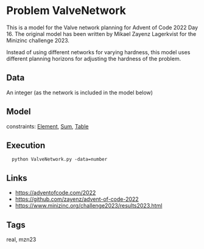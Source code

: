 # Problem ValveNetwork

This is a model for the Valve network planning for Advent of Code 2022 Day 16.
The original model has been written by Mikael Zayenz Lagerkvist for the Minizinc challenge 2023.

Instead of using different networks for varying hardness,
this model uses different planning horizons for adjusting the hardness of the problem.

## Data
  An integer (as the network is included in the model below)

## Model
  constraints: [Element](http://pycsp.org/documentation/constraints/Element), [Sum](http://pycsp.org/documentation/constraints/Sum), [Table](http://pycsp.org/documentation/constraints/Table)

## Execution
```
  python ValveNetwork.py -data=number
```

## Links
  - https://adventofcode.com/2022
  - https://github.com/zayenz/advent-of-code-2022
  - https://www.minizinc.org/challenge2023/results2023.html

## Tags
  real, mzn23
